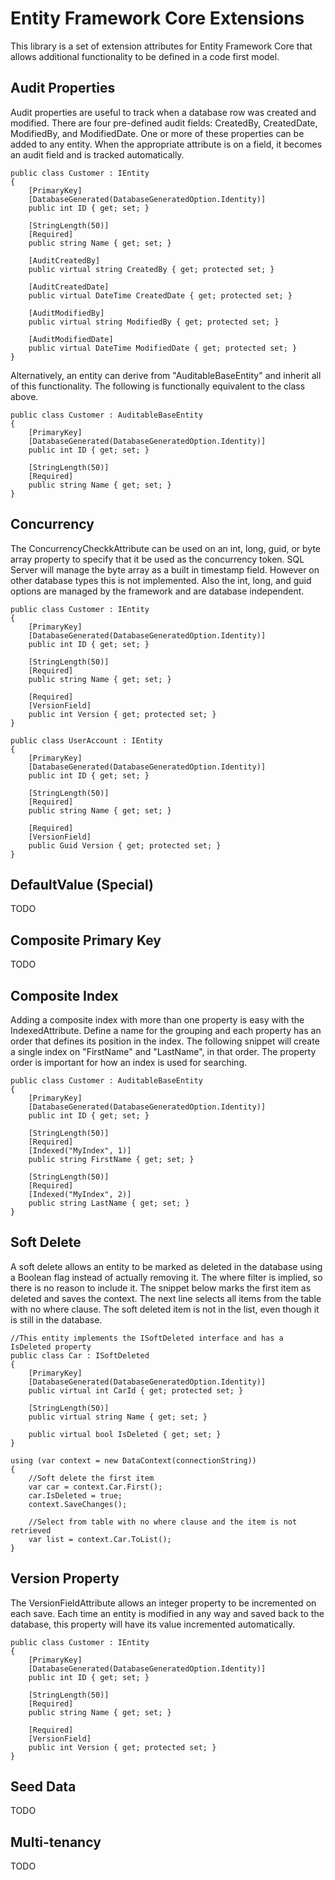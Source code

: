 # Entity Framework Core Extensions
This library is a set of extension attributes for Entity Framework Core that allows additional functionality to be defined in a code first model.

## Audit Properties
Audit properties are useful to track when a database row was created and modified. There are four pre-defined audit fields: CreatedBy, CreatedDate, ModifiedBy, and ModifiedDate. One or more of these properties can be added to any entity. When the appropriate attribute is on a field, it becomes an audit field and is tracked automatically.

```
public class Customer : IEntity
{
    [PrimaryKey]
    [DatabaseGenerated(DatabaseGeneratedOption.Identity)]
    public int ID { get; set; }

    [StringLength(50)]
    [Required]
    public string Name { get; set; }

    [AuditCreatedBy]
    public virtual string CreatedBy { get; protected set; }

    [AuditCreatedDate]
    public virtual DateTime CreatedDate { get; protected set; }

    [AuditModifiedBy]
    public virtual string ModifiedBy { get; protected set; }

    [AuditModifiedDate]
    public virtual DateTime ModifiedDate { get; protected set; }
}
```

Alternatively, an entity can derive from "AuditableBaseEntity" and inherit all of this functionality. The following is functionally equivalent to the class above.

```
public class Customer : AuditableBaseEntity
{
    [PrimaryKey]
    [DatabaseGenerated(DatabaseGeneratedOption.Identity)]
    public int ID { get; set; }

    [StringLength(50)]
    [Required]
    public string Name { get; set; }
}
```

## Concurrency
The ConcurrencyCheckkAttribute can be used on an int, long, guid, or byte array property to specify that it be used as the concurrency token. SQL Server will manage the byte array as a built in timestamp field. However on other database types this is not implemented. Also the int, long, and guid options are managed by the framework and are database independent.

```
public class Customer : IEntity
{
    [PrimaryKey]
    [DatabaseGenerated(DatabaseGeneratedOption.Identity)]
    public int ID { get; set; }

    [StringLength(50)]
    [Required]
    public string Name { get; set; }

    [Required]
    [VersionField]
    public int Version { get; protected set; }
}

public class UserAccount : IEntity
{
    [PrimaryKey]
    [DatabaseGenerated(DatabaseGeneratedOption.Identity)]
    public int ID { get; set; }

    [StringLength(50)]
    [Required]
    public string Name { get; set; }

    [Required]
    [VersionField]
    public Guid Version { get; protected set; }
}

```

## DefaultValue (Special)
TODO

## Composite Primary Key
TODO

## Composite Index
Adding a composite index with more than one property is easy with the IndexedAttribute. Define a name for the grouping and each property has an order that defines its position in the index. The following snippet will create a single index on "FirstName" and "LastName", in that order. The property order is important for how an index is used for searching.

```
public class Customer : AuditableBaseEntity
{
    [PrimaryKey]
    [DatabaseGenerated(DatabaseGeneratedOption.Identity)]
    public int ID { get; set; }

    [StringLength(50)]
    [Required]
    [Indexed("MyIndex", 1)]
    public string FirstName { get; set; }

    [StringLength(50)]
    [Required]
    [Indexed("MyIndex", 2)]
    public string LastName { get; set; }
}
```

## Soft Delete
A soft delete allows an entity to be marked as deleted in the database using a Boolean flag instead of actually removing it. The where filter is implied, so there is no reason to include it. The snippet below marks the first item as deleted and saves the context. The next line selects all items from the table with no where clause. The soft deleted item is not in the list, even though it is still in the database.

```
//This entity implements the ISoftDeleted interface and has a IsDeleted property
public class Car : ISoftDeleted
{
    [PrimaryKey]
    [DatabaseGenerated(DatabaseGeneratedOption.Identity)]
    public virtual int CarId { get; protected set; }

    [StringLength(50)]
    public virtual string Name { get; set; }

    public virtual bool IsDeleted { get; set; }
}

using (var context = new DataContext(connectionString))
{
    //Soft delete the first item
    var car = context.Car.First();
    car.IsDeleted = true;
    context.SaveChanges();
    
    //Select from table with no where clause and the item is not retrieved
    var list = context.Car.ToList();
}

```

## Version Property
The VersionFieldAttribute allows an integer property to be incremented on each save. Each time an entity is modified in any way and saved back to the database, this property will have its value incremented automatically.

```
public class Customer : IEntity
{
    [PrimaryKey]
    [DatabaseGenerated(DatabaseGeneratedOption.Identity)]
    public int ID { get; set; }

    [StringLength(50)]
    [Required]
    public string Name { get; set; }

    [Required]
    [VersionField]
    public int Version { get; protected set; }
}
```

## Seed Data
TODO

## Multi-tenancy
TODO
